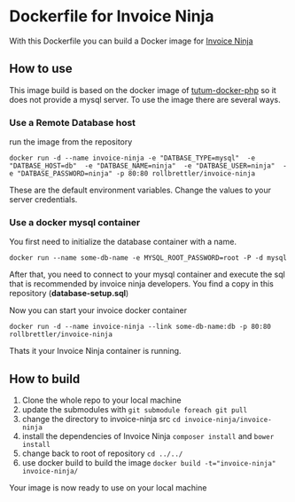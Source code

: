Dockerfile for Invoice Ninja
===========

With this Dockerfile you can build a Docker image for [Invoice Ninja](https://github.com/hillelcoren/invoice-ninja)


## How to use

This image build is based on the docker image of [tutum-docker-php](https://github.com/tutumcloud/tutum-docker-php) so it does not provide a mysql server. To use the image there are several ways.

### Use a Remote Database host

run the image from the repository

`docker run -d --name invoice-ninja -e "DATBASE_TYPE=mysql"  -e "DATBASE_HOST=db"  -e "DATBASE_NAME=ninja"  -e "DATBASE_USER=ninja"  -e "DATBASE_PASSWORD=ninja" -p 80:80 rollbrettler/invoice-ninja`

These are the default environment variables. Change the values to your server credentials.

### Use a docker mysql container

You first need to initialize the database container with a name. 

`docker run --name some-db-name -e MYSQL_ROOT_PASSWORD=root -P -d mysql`

After that, you need to connect to your mysql container and execute the sql that is recommended by invoice ninja developers. You find a copy in this repository (**database-setup.sql**)

Now you can start your invoice docker container

`docker run -d --name invoice-ninja --link some-db-name:db -p 80:80 rollbrettler/invoice-ninja`

Thats it your Invoice Ninja container is running.

## How to build

1. Clone the whole repo to your local machine
2. update the submodules with `git submodule foreach git pull`
3. change the directory to invoice-ninja src `cd invoice-ninja/invoice-ninja` 
4. install the dependencies of Invoice Ninja `composer install` and `bower install`
5. change back to root of repository `cd ../../`
6. use docker build to build the image `docker build -t="invoice-ninja" invoice-ninja/`

Your image is now ready to use on your local machine